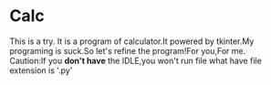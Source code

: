 # Calc
This is a try.
It is a program of calculator.It powered by tkinter.My programing is suck.So let's refine the program!For you,For me.<br>Caution:If you **don't have** the IDLE,you won't run file what have file extension is '.py'
